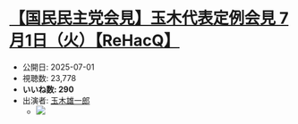 # [【国民民主党会見】玉木代表定例会見 7月1日（火）【ReHacQ】](https://www.youtube.com/watch?v=S6jKJW2jCCA)
-   公開日: 2025-07-01
-   視聴数: 23,778
-   **いいね数: 290**
-   出演者: [玉木雄一郎](/rehacq_fan/people/玉木雄一郎 "wikilink")
    - [![](https://img.youtube.com/vi/S6jKJW2jCCA/hqdefault.jpg)](https://www.youtube.com/watch?v=S6jKJW2jCCA)
